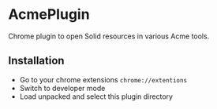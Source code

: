 # AcmePlugin

Chrome plugin to open Solid resources in various Acme tools.

## Installation

- Go to your chrome extensions `chrome://extentions`
- Switch to developer mode
- Load unpacked and select this plugin directory
